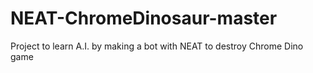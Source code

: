 # NEAT-ChromeDinosaur-master
 Project to learn A.I. by making a bot with NEAT to destroy Chrome Dino game
